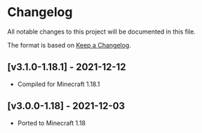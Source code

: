 # Changelog
All notable changes to this project will be documented in this file.

The format is based on [Keep a Changelog].

## [v3.1.0-1.18.1] - 2021-12-12
- Compiled for Minecraft 1.18.1

## [v3.0.0-1.18] - 2021-12-03
- Ported to Minecraft 1.18

[Keep a Changelog]: https://keepachangelog.com/en/1.0.0/
[Puzzles Lib]: https://www.curseforge.com/minecraft/mc-mods/puzzles-lib